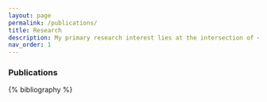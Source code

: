 ```yaml
---
layout: page
permalink: /publications/
title: Research
description: My primary research interest lies at the intersection of <code>Machine Learning</code> and <code>Finance</code>, with a focus on the application of <code>Reinforcement Learning</code> and other neural network architectures for sequence modeling and contextual learning to portfolio optimisation, algorithmic trading, and financial natural language processing (NLP).
nav_order: 1
---
```


<!-- _pages/publications.md -->
<div class="publications">
<h3>Publications</h3>
{% bibliography %}

</div>
